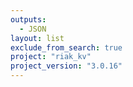 ```yaml
---
outputs:
  - JSON
layout: list
exclude_from_search: true
project: "riak_kv"
project_version: "3.0.16"
---
```



